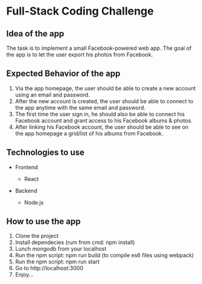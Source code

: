 # Full-Stack Coding Challenge

## Idea of the app
The task is to implement a small Facebook-powered web app. The goal of the app is to let the user export his photos from Facebook. 

## Expected Behavior of the app
1. Via the app homepage, the user should be able to create a new account using an email and password. 
2. After the new account is created, the user should be able to connect to the app anytime with the same email and password.
3. The first time the user sign in, he should also be able to connect his Facebook account and grant access to his Facebook albums & photos. 
4. After linking his Facebook account, the user should be able to see on the app homepage a grid/list of his albums from Facebook. 


## Technologies to use
 
* Frontend 
  * React 

* Backend 
  * Node.js  

## How to use the app 

1. Clone the project
2. Install dependecies (rum from cmd: npm install)
3. Lunch mongodb from your localhost
4. Run the npm script: npm run build (to compile es6 files using webpack)
5. Run the npm script: npm run start
6. Go to http://localhost:3000
7. Enjoy...
